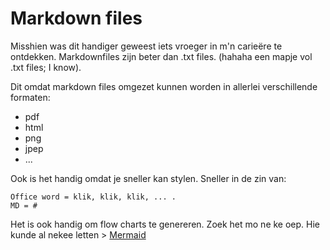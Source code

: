 # Markdown files

Misshien was dit handiger geweest iets vroeger in m'n carieëre te ontdekken. 
Markdownfiles zijn beter dan .txt files. (hahaha een mapje vol .txt files; I know).

Dit omdat markdown files omgezet kunnen worden in allerlei verschillende formaten: 

- pdf
- html
- png
- jpep
- ...

Ook is het handig omdat je sneller kan stylen. Sneller in de zin van:

`Office word = klik, klik, klik, ... .` <br>
`MD = #`

Het is ook handig om flow charts te genereren. 
Zoek het mo ne ke oep. Hie kunde al nekee letten > [Mermaid](./Mermaid.md)